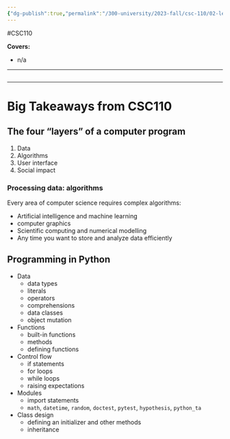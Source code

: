 ```yaml
---
{"dg-publish":true,"permalink":"/300-university/2023-fall/csc-110/02-lecture-notes/lecture-32-wrapping-up-and-looking-ahead/","created":"2023-12-05T17:30:15.318-05:00","updated":"2023-12-05T20:28:47.958-05:00"}
---
```


#CSC110

**Covers:**
- n/a
---
```table-of-contents
```
---
# Big Takeaways from CSC110

## The four “layers” of a computer program

1. Data
2. Algorithms
3. User interface
4. Social impact

### Processing data: algorithms
Every area of computer science requires complex algorithms:
- Artificial intelligence and machine learning
- computer graphics
- Scientific computing and numerical modelling
- Any time you want to store and analyze data efficiently

## Programming in Python
- Data
	- data types
	- literals
	- operators
	- comprehensions
	- data classes
	- object mutation
- Functions
	- built-in functions
	- methods
	- defining functions
- Control flow
	- if statements
	- for loops
	- while loops
	- raising expectations
- Modules
	- import statements
	- `math`, `datetime`, `random`, `doctest`, `pytest`, `hypothesis`, `python_ta`
- Class design
	- defining an initializer and other methods
	- inheritance